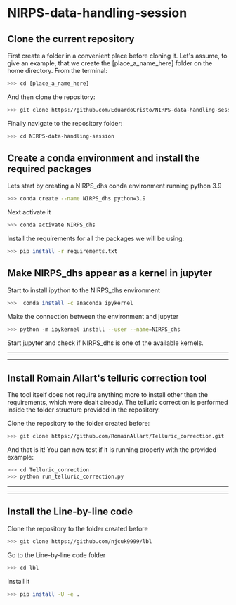# NIRPS-data-handling-session

## Clone the current repository

First create a folder in a convenient place before cloning it. Let's assume, to give an example, that we create the [place_a_name_here] folder on the home directory. From the terminal:

``` bash
>>> cd [place_a_name_here]
```
And then clone the repository:

``` bash
>>> git clone https://github.com/EduardoCristo/NIRPS-data-handling-session.git
```

Finally navigate to the repository folder:

``` bash
>>> cd NIRPS-data-handling-session
```

## Create a conda environment and install the required packages

Lets start by creating a NIRPS_dhs conda environment running python 3.9

``` bash
>>> conda create --name NIRPS_dhs python=3.9
```

Next activate it

``` bash
>>> conda activate NIRPS_dhs
```

Install the requirements for all the packages we will be using.

``` bash
>>> pip install -r requirements.txt
```

## Make NIRPS_dhs appear as a kernel in jupyter

Start to install ipython to the NIRPS_dhs environment

``` bash
>>>  conda install -c anaconda ipykernel
```

Make the connection between the environment and jupyter
``` bash
>>> python -m ipykernel install --user --name=NIRPS_dhs
```

Start jupyter and check if NIRPS_dhs is one of the available kernels.

****
****

## Install Romain Allart's telluric correction tool
The tool itself does not require anything more to install other than the requirements, which were dealt already. The telluric correction is performed inside the folder structure provided in the repository.

Clone the repository to the folder created before:

``` bash
>>> git clone https://github.com/RomainAllart/Telluric_correction.git
```

And that is it! You can now test if it is running properly with the provided example:

``` bash
>>> cd Telluric_correction
>>> python run_telluric_correction.py
```

****
****


## Install the Line-by-line code


Clone the repository to the folder created before

``` bash
>>> git clone https://github.com/njcuk9999/lbl
```
Go to the Line-by-line code folder

``` bash
>>> cd lbl
```

Install it

``` bash
>>> pip install -U -e .
```